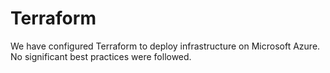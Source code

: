 # Terraform

We have configured Terraform to deploy infrastructure on Microsoft Azure. No significant best practices were followed.